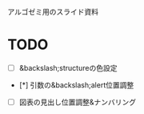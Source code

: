 アルゴゼミ用のスライド資料  

# TODO
- [ ] &backslash;structureの色設定
- [*] 引数の&backslash;alert位置調整
- [ ] 図表の見出し位置調整&amp;ナンバリング
